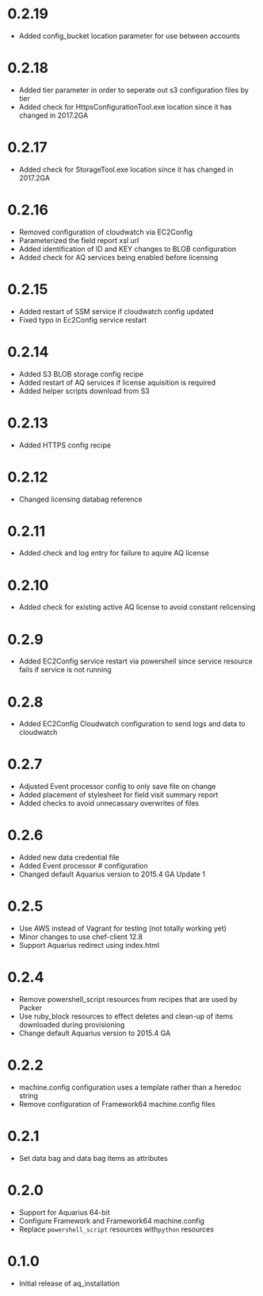 # 0.2.19
* Added config_bucket location parameter for use between accounts

# 0.2.18
* Added tier parameter in order to seperate out s3 configuration files by tier
* Added check for HttpsConfigurationTool.exe location since it has changed in 2017.2GA

# 0.2.17
* Added check for StorageTool.exe location since it has changed in 2017.2GA

# 0.2.16
* Removed configuration of cloudwatch via EC2Config
* Parameterized the field report xsl url
* Added identification of ID and KEY changes to BLOB configuration
* Added check for AQ services being enabled before licensing

# 0.2.15
* Added restart of SSM service if cloudwatch config updated
* Fixed typo in Ec2Config service restart

# 0.2.14
* Added S3 BLOB storage config recipe
* Added restart of AQ services if license aquisition is required
* Added helper scripts download from S3

# 0.2.13
* Added HTTPS config recipe

# 0.2.12
* Changed licensing databag reference

# 0.2.11
* Added check and log entry for failure to aquire AQ license

# 0.2.10
* Added check for existing active AQ license to avoid constant relicensing

# 0.2.9
* Added EC2Config service restart via powershell since service resource fails if service is not running

# 0.2.8
* Added EC2Config Cloudwatch configuration to send logs and data to cloudwatch

# 0.2.7

* Adjusted Event processor config to only save file on change
* Added placement of stylesheet for field visit summary report
* Added checks to avoid unnecassary overwrites of files

# 0.2.6

* Added new data credential file
* Added Event processor # configuration
* Changed default Aquarius version to 2015.4 GA Update 1

# 0.2.5

* Use AWS instead of Vagrant for testing (not totally working yet)
* Minor changes to use chef-client 12.8
* Support Aquarius redirect using index.html

# 0.2.4

* Remove powershell_script resources from recipes that are used by Packer
* Use ruby_block resources to effect deletes and clean-up of items downloaded during provisioning
* Change default Aquarius version to 2015.4 GA

# 0.2.2

* machine.config configuration uses a template rather than a heredoc string
* Remove configuration of Framework64 machine.config files

# 0.2.1

* Set data bag and data bag items as attributes

# 0.2.0

* Support for Aquarius 64-bit
* Configure Framework and Framework64 machine.config
* Replace `powershell_script` resources with`python` resources

# 0.1.0

* Initial release of aq_installation
